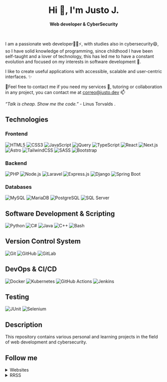 
<h1 align="center">Hi 👋, I'm Justo J.</h1>

<p align="center"><strong>Web developer & CyberSecurity</strong></p>

<br />

I am a passionate web developer👨‍💻⚡, with studies also in cybersecurity😄, so I have solid knowledge of programming, since childhood I have been self-taught and a lover of technology, this has led me to have a constant evolution and focused on my interests in software development 🌱.

I like to create useful applications with accessible, scalable and user-centric interfaces. ✨


📌Feel free to contact me if you need my services 💬, tutoring or collaboration in any project, you can contact me at [correo@justo.dev](mailto:correo@justo.dev) 📫

 *“Talk is cheap. Show me the code.”* - Linus Torvalds .

## Technologies
### Frontend

![HTML5](https://img.shields.io/badge/HTML5-%23E34F26.svg?&style=for-the-badge&logo=html5&logoColor=ffffff) ![CSS3](https://img.shields.io/badge/CSS3-%231572B6.svg?&style=for-the-badge&logo=css3&logoColor=ffffff)
![JavaScript](https://img.shields.io/badge/JavaScript-%23F7DF1E.svg?&style=for-the-badge&logo=javascript&logoColor=black)
![jQuery](https://img.shields.io/badge/jQuery-%230769B8.svg?&style=for-the-badge&logo=jquery&logoColor=white)
![TypeScript](https://img.shields.io/badge/TypeScript-%23007ACC.svg?&style=for-the-badge&logo=typescript&logoColor=white)
![React](https://img.shields.io/badge/React-%2320232a.svg?&style=for-the-badge&logo=react&logoColor=%2361DAFB)
![Next.js](https://img.shields.io/badge/Next.js-%23000000.svg?&style=for-the-badge&logo=next.js&logoColor=white)
![Astro](https://img.shields.io/badge/Astro-%23FF5D01.svg?&style=for-the-badge&logo=astro&logoColor=white)
![TailwindCSS](https://img.shields.io/badge/TailwindCSS-%2306B6D4.svg?&style=for-the-badge&logo=tailwind-css&logoColor=white)
![SASS](https://img.shields.io/badge/SASS-CC6699?style=for-the-badge&logo=sass&logoColor=white)
![Bootstrap](https://img.shields.io/badge/Bootstrap-%23563D7C.svg?&style=for-the-badge&logo=bootstrap&logoColor=white)

### Backend

![PHP](https://img.shields.io/badge/PHP-%23777BB4.svg?&style=for-the-badge&logo=php&logoColor=white)
![Node.js](https://img.shields.io/badge/Node.js-%2361DAFB.svg?&style=for-the-badge&logo=node.js&logoColor=white) ![Laravel](https://img.shields.io/badge/Laravel-%23FF2D20.svg?&style=for-the-badge&logo=laravel&logoColor=white)
![Express.js](https://img.shields.io/badge/Express.js-%23000000.svg?&style=for-the-badge&logo=express&logoColor=white)
![Django](https://img.shields.io/badge/Django-%23092E20.svg?&style=for-the-badge&logo=django&logoColor=white)
![Spring Boot](https://img.shields.io/badge/Spring%20Boot-%236DB33F.svg?&style=for-the-badge&logo=spring-boot&logoColor=white)

### Databases

![MySQL](https://img.shields.io/badge/MySQL-%2300f.svg?&style=for-the-badge&logo=mysql&logoColor=white)
![MariaDB](https://img.shields.io/badge/MariaDB-%23003545.svg?&style=for-the-badge&logo=mariadb&logoColor=white)
![PostgreSQL](https://img.shields.io/badge/PostgreSQL-%23336791.svg?&style=for-the-badge&logo=postgresql&logoColor=white)
![SQL Server](https://img.shields.io/badge/SQL%20Server-%23CC2927.svg?&style=for-the-badge&logo=microsoft-sql-server&logoColor=white)

## Software Development & Scripting

![Python](https://img.shields.io/badge/Python-%233776AB.svg?&style=for-the-badge&logo=python&logoColor=white)
![C#](https://img.shields.io/badge/C%23-%23239120.svg?&style=for-the-badge&logo=c-sharp&logoColor=white)
![Java](https://img.shields.io/badge/Java-%23ED8B00.svg?&style=for-the-badge&logo=openjdk&logoColor=white)
![C++](https://img.shields.io/badge/C++-%2300599C.svg?&style=for-the-badge&logo=c%2B%2B&logoColor=white)
![Bash](https://img.shields.io/badge/Bash-%23121011.svg?&style=for-the-badge&logo=gnu-bash&logoColor=white)


## Version Control System

![Git](https://img.shields.io/badge/Git-%23F05033.svg?&style=for-the-badge&logo=git&logoColor=white) ![GitHub](https://img.shields.io/badge/GitHub-%23181717.svg?&style=for-the-badge&logo=github&logoColor=white) ![GitLab](https://img.shields.io/badge/GitLab-%23FC6D26.svg?&style=for-the-badge&logo=gitlab&logoColor=white)

## DevOps & CI/CD

![Docker](https://img.shields.io/badge/Docker-%230db7ed.svg?&style=for-the-badge&logo=docker&logoColor=white) ![Kubernetes](https://img.shields.io/badge/Kubernetes-%23326CE5.svg?&style=for-the-badge&logo=kubernetes&logoColor=white) ![GitHub Actions](https://img.shields.io/badge/GitHub%20Actions-%232088FF.svg?&style=for-the-badge&logo=github-actions&logoColor=white) ![Jenkins](https://img.shields.io/badge/Jenkins-%23D24939.svg?&style=for-the-badge&logo=jenkins&logoColor=white)



## Testing

![JUnit](https://img.shields.io/badge/JUnit-%2325A162.svg?&style=for-the-badge&logo=junit5&logoColor=white) ![Selenium](https://img.shields.io/badge/Selenium-%2343B02A.svg?&style=for-the-badge&logo=selenium&logoColor=white)

## Description

This repository contains various personal and learning projects in the field of web development and cybersecurity. 



## Follow me

<details>
  <summary>Websites</summary>

<ul>

 [justorodriguez.com](https://justorodriguez.com)

 [justo.dev](https://justo.dev)

</ul>

</details>

<details>
  <summary>RRSS</summary>

<ul>

 [LinkedIn](https://www.linkedin.com/in/justorodriguez/)


</ul>

</details>





